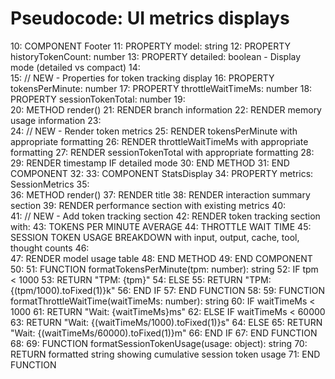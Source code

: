 # Pseudocode: UI metrics displays

10: COMPONENT Footer
11:   PROPERTY model: string
12:   PROPERTY historyTokenCount: number
13:   PROPERTY detailed: boolean - Display mode (detailed vs compact)
14:   
15:   // NEW - Properties for token tracking display
16:   PROPERTY tokensPerMinute: number
17:   PROPERTY throttleWaitTimeMs: number
18:   PROPERTY sessionTokenTotal: number
19:   
20:   METHOD render()
21:     RENDER branch information
22:     RENDER memory usage information
23:     
24:     // NEW - Render token metrics
25:     RENDER tokensPerMinute with appropriate formatting
26:     RENDER throttleWaitTimeMs with appropriate formatting
27:     RENDER sessionTokenTotal with appropriate formatting
28:     
29:     RENDER timestamp IF detailed mode
30:   END METHOD
31: END COMPONENT
32: 
33: COMPONENT StatsDisplay
34:   PROPERTY metrics: SessionMetrics
35:   
36:   METHOD render()
37:     RENDER title
38:     RENDER interaction summary section
39:     RENDER performance section with existing metrics
40:     
41:     // NEW - Add token tracking section
42:     RENDER token tracking section with:
43:       TOKENS PER MINUTE AVERAGE
44:       THROTTLE WAIT TIME
45:       SESSION TOKEN USAGE BREAKDOWN with input, output, cache, tool, thought counts
46:     
47:     RENDER model usage table
48:   END METHOD
49: END COMPONENT
50: 
51: FUNCTION formatTokensPerMinute(tpm: number): string
52:   IF tpm < 1000
53:     RETURN "TPM: {tpm}"
54:   ELSE
55:     RETURN "TPM: {(tpm/1000).toFixed(1)}k"
56:   END IF
57: END FUNCTION
58: 
59: FUNCTION formatThrottleWaitTime(waitTimeMs: number): string
60:   IF waitTimeMs < 1000
61:     RETURN "Wait: {waitTimeMs}ms"
62:   ELSE IF waitTimeMs < 60000
63:     RETURN "Wait: {(waitTimeMs/1000).toFixed(1)}s"
64:   ELSE
65:     RETURN "Wait: {(waitTimeMs/60000).toFixed(1)}m"
66:   END IF
67: END FUNCTION
68: 
69: FUNCTION formatSessionTokenUsage(usage: object): string
70:   RETURN formatted string showing cumulative session token usage
71: END FUNCTION
